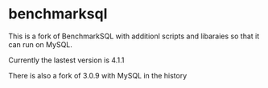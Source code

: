 # benchmarksql

This is a fork of BenchmarkSQL with additionl scripts and libaraies so that it can run on MySQL.

Currently the lastest version is 4.1.1

There is also a fork of 3.0.9 with MySQL in the history
